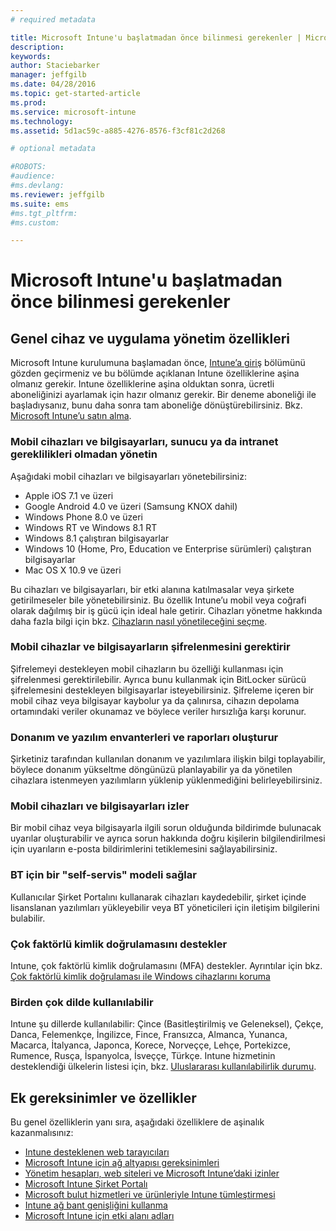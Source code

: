```yaml
---
# required metadata

title: Microsoft Intune'u başlatmadan önce bilinmesi gerekenler | Microsoft Intune
description:
keywords:
author: Staciebarker
manager: jeffgilb
ms.date: 04/28/2016
ms.topic: get-started-article
ms.prod:
ms.service: microsoft-intune
ms.technology:
ms.assetid: 5d1ac59c-a885-4276-8576-f3cf81c2d268

# optional metadata

#ROBOTS:
#audience:
#ms.devlang:
ms.reviewer: jeffgilb
ms.suite: ems
#ms.tgt_pltfrm:
#ms.custom:

---
```


# Microsoft Intune'u başlatmadan önce bilinmesi gerekenler

## Genel cihaz ve uygulama yönetim özellikleri
Microsoft Intune kurulumuna başlamadan önce, [Intune’a giriş](/intune/understand-explore/introduction-to-microsoft-intune) bölümünü gözden geçirmeniz ve bu bölümde açıklanan Intune özelliklerine aşina olmanız gerekir. Intune özelliklerine aşina olduktan sonra, ücretli aboneliğinizi ayarlamak için hazır olmanız gerekir. Bir deneme aboneliği ile başladıysanız, bunu daha sonra tam aboneliğe dönüştürebilirsiniz. Bkz. [Microsoft Intune’u satın alma](http://www.microsoft.com/en-us/server-cloud/products/microsoft-intune/Purchasing.aspx).

### Mobil cihazları ve bilgisayarları, sunucu ya da intranet gereklilikleri olmadan yönetin
Aşağıdaki mobil cihazları ve bilgisayarları yönetebilirsiniz:

-   Apple iOS 7.1 ve üzeri
-   Google Android 4.0 ve üzeri (Samsung KNOX dahil)
-   Windows Phone 8.0 ve üzeri
-   Windows RT ve Windows 8.1 RT
-   Windows 8.1 çalıştıran bilgisayarlar
-   Windows 10 (Home, Pro, Education ve Enterprise sürümleri) çalıştıran bilgisayarlar
-   Mac OS X 10.9 ve üzeri

Bu cihazları ve bilgisayarları, bir etki alanına katılmasalar veya şirkete getirilmeseler bile yönetebilirsiniz. Bu özellik Intune’u mobil veya coğrafi olarak dağılmış bir iş gücü için ideal hale getirir. Cihazları yönetme hakkında daha fazla bilgi için bkz. [Cihazların nasıl yönetileceğini seçme](/Intune/Deploy-use/choose-how-to-manage-devices).

### Mobil cihazlar ve bilgisayarların şifrelenmesini gerektirir
Şifrelemeyi destekleyen mobil cihazların bu özelliği kullanması için şifrelenmesi gerektirilebilir. Ayrıca bunu kullanmak için BitLocker sürücü şifrelemesini destekleyen bilgisayarlar isteyebilirsiniz. Şifreleme içeren bir mobil cihaz veya bilgisayar kaybolur ya da çalınırsa, cihazın depolama ortamındaki veriler okunamaz ve böylece veriler hırsızlığa karşı korunur.

### Donanım ve yazılım envanterleri ve raporları oluşturur
Şirketiniz tarafından kullanılan donanım ve yazılımlara ilişkin bilgi toplayabilir, böylece donanım yükseltme döngünüzü planlayabilir ya da yönetilen cihazlara istenmeyen yazılımların yüklenip yüklenmediğini belirleyebilirsiniz.

### Mobil cihazları ve bilgisayarları izler
Bir mobil cihaz veya bilgisayarla ilgili sorun olduğunda bildirimde bulunacak uyarılar oluşturabilir ve ayrıca sorun hakkında doğru kişilerin bilgilendirilmesi için uyarıların e-posta bildirimlerini tetiklemesini sağlayabilirsiniz.

### BT için bir "self-servis" modeli sağlar
Kullanıcılar Şirket Portalını kullanarak cihazları kaydedebilir, şirket içinde lisanslanan yazılımları yükleyebilir veya BT yöneticileri için iletişim bilgilerini bulabilir.

### Çok faktörlü kimlik doğrulamasını destekler
Intune, çok faktörlü kimlik doğrulamasını (MFA) destekler. Ayrıntılar için bkz. [Çok faktörlü kimlik doğrulaması ile Windows cihazlarını koruma](/intune/deploy-use/protect-windows-devices-with-multi-factor-authentication)

### Birden çok dilde kullanılabilir
Intune şu dillerde kullanılabilir: Çince (Basitleştirilmiş ve Geleneksel), Çekçe, Danca, Felemenkçe, İngilizce, Fince, Fransızca, Almanca, Yunanca, Macarca, İtalyanca, Japonca, Korece, Norveççe, Lehçe, Portekizce, Rumence, Rusça, İspanyolca, İsveççe, Türkçe. Intune hizmetinin desteklendiği ülkelerin listesi için, bkz. [Uluslararası kullanılabilirlik durumu](https://products.office.com/en-us/business/international-availability).

## Ek gereksinimler ve özellikler   
Bu genel özelliklerin yanı sıra, aşağıdaki özelliklere de aşinalık kazanmalısınız:

- [Intune desteklenen web tarayıcıları](supported-web-browsers.md)</br>
- [Microsoft Intune için ağ altyapısı gereksinimleri](network-infrastructure-requirements-for-microsoft-intune.md)</br>
- [Yönetim hesapları, web siteleri ve Microsoft Intune’daki izinler](administrative-accounts-websites-perms.md)</br>
- [Microsoft Intune Şirket Portalı](microsoft-intune-company-portal.md)</br>
- [Microsoft bulut hizmetleri ve ürünleriyle Intune tümleştirmesi](integration-with-cloud-services.md)</br>
- [Intune ağ bant genişliğini kullanma](network-bandwidth-use.md)</br>
- [Microsoft Intune için etki alanı adları](domain-names-for-microsoft-intune.md)


<!--HONumber=May16_HO4-->


